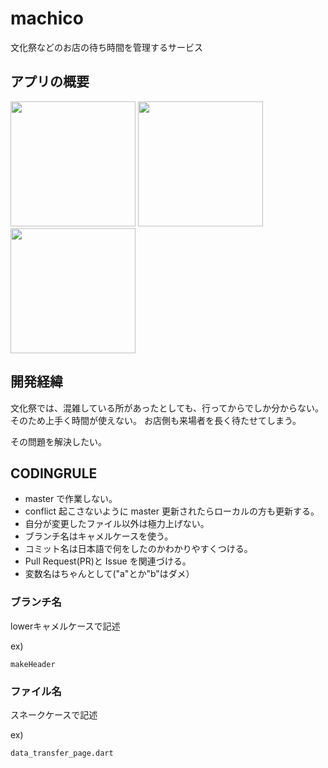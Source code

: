 # machico

文化祭などのお店の待ち時間を管理するサービス

## アプリの概要
<img src="https://user-images.githubusercontent.com/50735539/106726179-70728380-664d-11eb-9b5c-21760b0748b8.png" width="200px"> <img src="https://user-images.githubusercontent.com/50735539/106726187-723c4700-664d-11eb-90b5-543d9a068439.png" width="200px"> <img src="https://user-images.githubusercontent.com/50735539/106726196-74060a80-664d-11eb-887e-3543bd4da1aa.png" width="200px">

## 開発経緯

文化祭では、混雑している所があったとしても、行ってからでしか分からない。そのため上手く時間が使えない。
お店側も来場者を長く待たせてしまう。

その問題を解決したい。


## CODINGRULE
- master で作業しない。
- conflict 起こさないように master 更新されたらローカルの方も更新する。
- 自分が変更したファイル以外は極力上げない。
- ブランチ名はキャメルケースを使う。
- コミット名は日本語で何をしたのかわかりやすくつける。
- Pull Request(PR)と Issue を関連づける。
- 変数名はちゃんとして("a"とか"b"はダメ）

### ブランチ名

lowerキャメルケースで記述

ex)

```
makeHeader
```

### ファイル名
スネークケースで記述

ex)

```
data_transfer_page.dart
```


